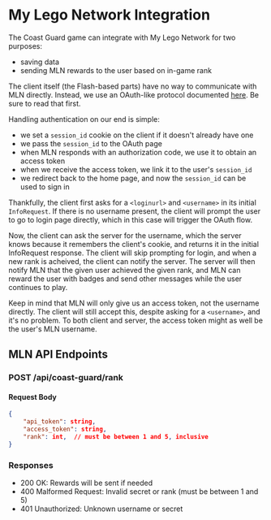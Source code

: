 # My Lego Network Integration

The Coast Guard game can integrate with My Lego Network for two purposes:

- saving data
- sending MLN rewards to the user based on in-game rank

The client itself (the Flash-based parts) have no way to communicate with MLN directly. Instead, we use an OAuth-like protocol documented [here](https://github.com/MellonNet/mln-backend-emulator/blob/oauth/oauth.md). Be sure to read that first.

Handling authentication on our end is simple:

- we set a `session_id` cookie on the client if it doesn't already have one
- we pass the `session_id` to the OAuth page
- when MLN responds with an authorization code, we use it to obtain an access token
- when we receive the access token, we link it to the user's `session_id`
- we redirect back to the home page, and now the `session_id` can be used to sign in

Thankfully, the client first asks for a `<loginurl>` and `<username>` in its initial `InfoRequest`. If there is no username present, the client will prompt the user to go to login page directly, which in this case will trigger the OAuth flow.

Now, the client can ask the server for the username, which the server knows because it remembers
the client's cookie, and returns it in the initial InfoRequest response. The client will skip
prompting for login, and when a new rank is acheived, the client can notify the server. The server
will then notify MLN that the given user achieved the given rank, and MLN can reward the user with
badges and send other messages while the user continues to play.

Keep in mind that MLN will only give us an access token, not the username directly. The client will still accept this, despite asking for a `<username>`, and it's no problem. To both client and server, the access token might as well be the user's MLN username.

## MLN API Endpoints

### POST /api/coast-guard/rank

#### Request Body

```json
{
    "api_token": string,
    "access_token": string,
    "rank": int,  // must be between 1 and 5, inclusive
}
```

### Responses

- 200 OK: Rewards will be sent if needed
- 400 Malformed Request: Invalid secret or rank (must be between 1 and 5)
- 401 Unauthorized: Unknown username or secret
